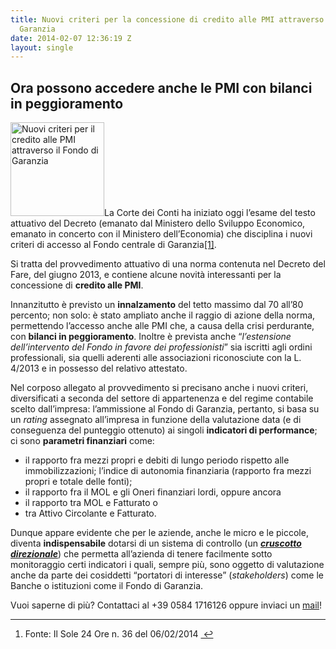 ```yaml
---
title: Nuovi criteri per la concessione di credito alle PMI attraverso il Fondo di
  Garanzia
date: 2014-02-07 12:36:19 Z
layout: single
---
```


<h2 id="ora-possono-accedere-anche-le-pmi-con-bilanci-in-peggioramento">Ora possono accedere anche le PMI con bilanci in peggioramento</h2>
<a href="http://www.blackstarconsulting.it/wp-content/uploads/2013/01/money-e1376059032447.jpg"><img class="size-full wp-image-475 alignleft" title="Nuovi criteri per il credito alle PMI attraverso il Fondo di Garanzia" alt="Nuovi criteri per il credito alle PMI attraverso il Fondo di Garanzia" src="http://www.blackstarconsulting.it/wp-content/uploads/2013/01/money-e1376059032447.jpg" width="150" height="150" /></a>La Corte dei Conti ha iniziato oggi l’esame del testo attuativo del Decreto (emanato dal Ministero dello Sviluppo Economico, emanato in concerto con il Ministero dell’Economia) che disciplina i nuovi criteri di accesso al Fondo centrale di Garanzia<a class="footnote" id="fnref1" title="see footnote" href="#fn:1">[1]</a>.

Si tratta del provvedimento attuativo di una norma contenuta nel Decreto del Fare, del giugno 2013, e contiene alcune novità interessanti per la concessione di <strong>credito alle PMI</strong>.

Innanzitutto è previsto un <strong>innalzamento</strong> del tetto massimo dal 70 all’80 percento; non solo: è stato ampliato anche il raggio di azione della norma, permettendo l’accesso anche alle PMI che, a causa della crisi perdurante, con <strong>bilanci in peggioramento</strong>. Inoltre è prevista anche “<em>l’estensione dell’intervento del Fondo in favore dei professionisti</em>” sia iscritti agli ordini professionali, sia quelli aderenti alle associazioni riconosciute con la L. 4/2013 e in possesso del relativo attestato.

Nel corposo allegato al provvedimento si precisano anche i nuovi criteri, diversificati a seconda del settore di appartenenza e del regime contabile scelto dall’impresa: l’ammissione al Fondo di Garanzia, pertanto, si basa su un <em>rating</em> assegnato all’impresa in funzione della valutazione data (e di conseguenza del punteggio ottenuto) ai singoli <strong>indicatori di performance</strong>; ci sono <strong>parametri finanziari</strong> come:
<ul>
	<li>il rapporto fra mezzi propri e debiti di lungo periodo rispetto alle immobilizzazioni; l’indice di autonomia finanziaria (rapporto fra mezzi propri e totale delle fonti);</li>
	<li>il rapporto fra il MOL e gli Oneri finanziari lordi, oppure ancora</li>
	<li>il rapporto tra MOL e Fatturato o</li>
	<li>tra Attivo Circolante e Fatturato.</li>
</ul>
Dunque appare evidente che per le aziende, anche le micro e le piccole, diventa <strong>indispensabile</strong> dotarsi di un sistema di controllo (un <strong><em><a href="http://www.blackstarconsulting.it/le-aree-di-intervento/business-intelligence/">cruscotto direzionale</a></em></strong>) che permetta all’azienda di tenere facilmente sotto monitoraggio certi indicatori i quali, sempre più, sono oggetto di valutazione anche da parte dei cosiddetti “portatori di interesse” (<em>stakeholders</em>) come le Banche o istituzioni come il Fondo di Garanzia.

Vuoi saperne di più? Contattaci al +39 0584 1716126 oppure inviaci un <a title="Invia un mail" href="mailto:info@blackstarconsulting.it" target="_blank">mail</a>!
<div class="footnotes">

<hr />

<ol>
	<li id="fn:1">Fonte: Il Sole 24 Ore n. 36 del 06/02/2014 <a class="reversefootnote" title="return to article" href="#fnref:1"> ↩</a></li>
</ol>
</div>
&nbsp;